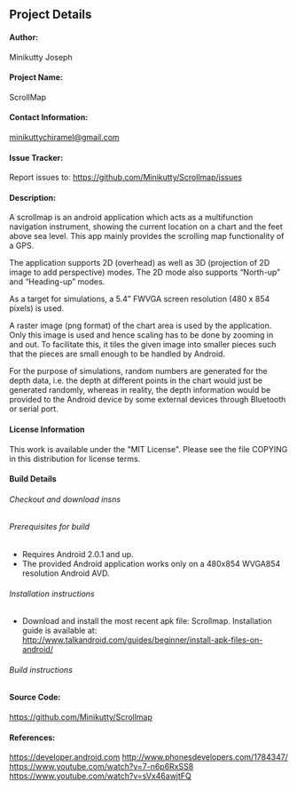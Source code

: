 ## Project Details

#### Author:

Minikutty Joseph

#### Project Name:

ScrollMap

#### Contact Information:

minikuttychiramel@gmail.com

#### Issue Tracker:

Report issues to: https://github.com/Minikutty/Scrollmap/issues

#### Description:

A scrollmap is an android application which acts as a multifunction navigation instrument, showing the current location 
on a chart and the feet above sea level. This app mainly provides the scrolling map functionality of a GPS.

The application supports 2D (overhead) as well as 3D (projection of 2D image to add
perspective) modes. The 2D mode also supports “North-up” and “Heading-up” modes. 

As a target for simulations, a 5.4” FWVGA screen resolution (480 x 854 pixels) is used.

A raster image (png format) of the chart area is used by the application. Only this image
is used and hence scaling has to be done by zooming in and out. To facilitate this, it 
tiles the given image into smaller pieces such that the pieces are small enough to be
handled by Android.

For the purpose of simulations, random numbers are generated for the depth data, i.e.
the depth at different points in the chart would just be generated randomly, whereas in
reality, the depth information would be provided to the Android device by some external
devices through Bluetooth or serial port.

#### License Information

This work is available under the "MIT License". Please see the file COPYING in this distribution 
for license terms.

#### Build Details
###### Checkout and download insns

###### Prerequisites for build
* Requires Android 2.0.1 and up.
* The provided Android application works only on a 480x854 WVGA854 resolution Android AVD.
###### Installation instructions
* Download and install the most recent apk file: Scrollmap.
Installation guide is available at: http://www.talkandroid.com/guides/beginner/install-apk-files-on-android/
###### Build instructions

#### Source Code:

https://github.com/Minikutty/Scrollmap

#### References:

https://developer.android.com
http://www.phonesdevelopers.com/1784347/
https://www.youtube.com/watch?v=7-n6p6RxSS8
https://www.youtube.com/watch?v=sVx46awjtFQ  
